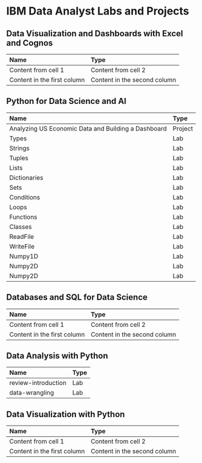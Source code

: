 # IBM Data Analyst Labs and Projects 

## Data Visualization and Dashboards with Excel and Cognos
Name | Type
:------------ | :-------------
Content from cell 1 | Content from cell 2
Content in the first column | Content in the second column

## Python for Data Science and AI
Name | Type
:------------ | :-------------
Analyzing US Economic Data and Building a Dashboard | Project
Types | Lab
Strings | Lab
Tuples | Lab
Lists | Lab
Dictionaries | Lab
Sets | Lab
Conditions | Lab
Loops | Lab
Functions | Lab
Classes | Lab
ReadFile | Lab
WriteFile | Lab
Numpy1D | Lab
Numpy2D | Lab
Numpy2D | Lab


## Databases and SQL for Data Science
Name | Type
:------------ | :-------------
Content from cell 1 | Content from cell 2
Content in the first column | Content in the second column

## Data Analysis with Python
Name | Type
:------------ | :-------------
review-introduction | Lab
data-wrangling | Lab

## Data Visualization with Python
Name | Type
:------------ | :-------------
Content from cell 1 | Content from cell 2
Content in the first column | Content in the second column
